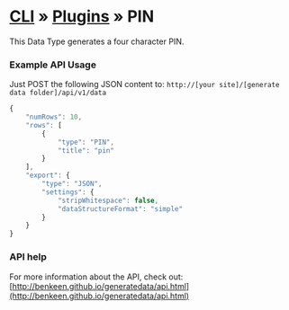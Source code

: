 # [CLI](../../../../../cli/README.md) &raquo; [Plugins](../../../../../cli/PLUGINS.md) &raquo; PIN

This Data Type generates a four character PIN.


### Example API Usage

Just POST the following JSON content to: 
`http://[your site]/[generate data folder]/api/v1/data`

```javascript
{
    "numRows": 10,
    "rows": [
        {
            "type": "PIN",
            "title": "pin"
        }
    ],
    "export": {
        "type": "JSON",
        "settings": {
            "stripWhitespace": false,
            "dataStructureFormat": "simple"
        }
    }
}
```

 
### API help

For more information about the API, check out:
[http://benkeen.github.io/generatedata/api.html](http://benkeen.github.io/generatedata/api.html)
